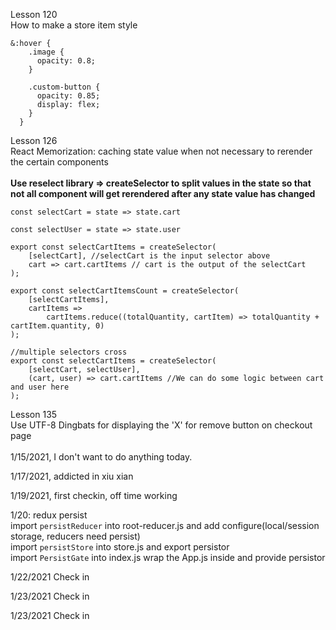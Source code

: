 Lesson 120
<br>
How to make a store item style
```
&:hover {
    .image {
      opacity: 0.8;
    }

    .custom-button {
      opacity: 0.85;
      display: flex;
    }
  }
```

Lesson 126
<br>
React Memorization: caching state value when not necessary to rerender the certain components
<br>
<br>
<b>Use reselect library => createSelector to split values in the state so that not all component will get rerendered after any state value has changed</b>
<br>
```
const selectCart = state => state.cart

const selectUser = state => state.user

export const selectCartItems = createSelector(
    [selectCart], //selectCart is the input selector above
    cart => cart.cartItems // cart is the output of the selectCart
);

export const selectCartItemsCount = createSelector(
    [selectCartItems],
    cartItems =>
        cartItems.reduce((totalQuantity, cartItem) => totalQuantity + cartItem.quantity, 0)
);

//multiple selectors cross
export const selectCartItems = createSelector(
    [selectCart, selectUser], 
    (cart, user) => cart.cartItems //We can do some logic between cart and user here
);
```

Lesson 135
<br>
Use UTF-8 Dingbats for displaying the 'X' for remove button on checkout page
<br>
<br>
1/15/2021, I don't want to do anything today.

1/17/2021, addicted in xiu xian

1/19/2021, first checkin, off time working

1/20: redux persist
<br>
import ```persistReducer``` into root-reducer.js and add configure(local/session storage, reducers need persist)
<br>
import ```persistStore``` into store.js and export persistor
<br>
import ```PersistGate``` into index.js wrap the App.js inside and provide persistor

1/22/2021 Check in

1/23/2021 Check in

1/23/2021 Check in